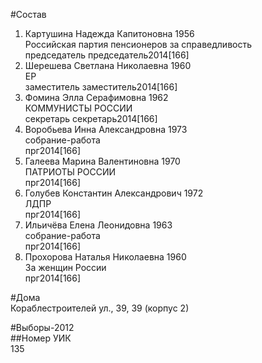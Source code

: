 #Состав  
1. Картушина Надежда Капитоновна 1956  
    Российская партия пенсионеров за справедливость  
    председатель председатель2014[166]  
2. Шерешева Светлана Николаевна 1960  
    ЕР  
    заместитель заместитель2014[166]  
3. Фомина Элла Серафимовна 1962  
    КОММУНИСТЫ РОССИИ  
    секретарь секретарь2014[166]  
4. Воробьева Инна Александровна 1973  
    собрание-работа  
    прг2014[166]  
5. Галеева Марина Валентиновна 1970  
    ПАТРИОТЫ РОССИИ  
    прг2014[166]  
6. Голубев Константин Александрович 1972  
    ЛДПР  
    прг2014[166]  
7. Ильичёва Елена Леонидовна 1963  
    собрание-работа  
    прг2014[166]  
8. Прохорова Наталья Николаевна 1960  
    За женщин России  
    прг2014[166]  
  
#Дома  
Кораблестроителей ул.,     39, 39 (корпус 2)  
  
#Выборы-2012  
##Номер УИК  
135  
